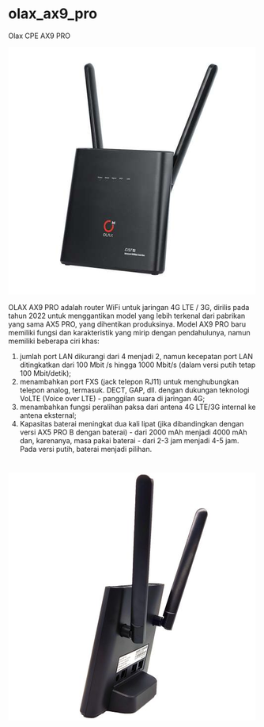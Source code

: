 # olax_ax9_pro

Olax CPE AX9 PRO

![](assets/device.png)


OLAX AX9 PRO adalah router WiFi untuk jaringan 4G LTE / 3G, dirilis pada tahun 2022 untuk menggantikan model yang lebih terkenal dari pabrikan yang sama AX5 PRO, yang dihentikan produksinya. Model AX9 PRO baru memiliki fungsi dan karakteristik yang mirip dengan pendahulunya, namun memiliki beberapa ciri khas:
1. jumlah port LAN dikurangi dari 4 menjadi 2, namun kecepatan port LAN ditingkatkan dari 100 Mbit /s hingga 1000 Mbit/s (dalam versi putih tetap 100 Mbit/detik);
2. menambahkan port FXS (jack telepon RJ11) untuk menghubungkan telepon analog, termasuk. DECT, GAP, dll. dengan dukungan teknologi VoLTE (Voice over LTE) - panggilan suara di jaringan 4G;
3. menambahkan fungsi peralihan paksa dari antena 4G LTE/3G internal ke antena eksternal;
4. Kapasitas baterai meningkat dua kali lipat (jika dibandingkan dengan versi AX5 PRO B dengan baterai) - dari 2000 mAh menjadi 4000 mAh dan, karenanya, masa pakai baterai - dari 2-3 jam menjadi 4-5 jam. Pada versi putih, baterai menjadi pilihan.
 # 


![](assets/device_side.png)

